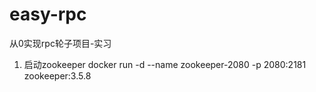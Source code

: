# easy-rpc
从0实现rpc轮子项目-实习
1. 启动zookeeper
   docker run -d --name zookeeper-2080 -p 2080:2181 zookeeper:3.5.8
